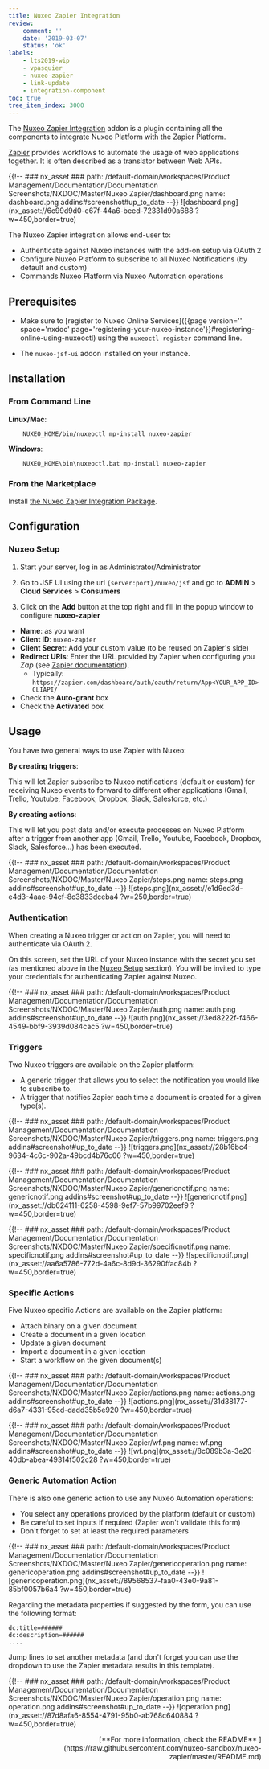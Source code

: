 ```yaml
---
title: Nuxeo Zapier Integration
review:
    comment: ''
    date: '2019-03-07'
    status: 'ok'
labels:
    - lts2019-wip
    - vpasquier
    - nuxeo-zapier
    - link-update
    - integration-component
toc: true
tree_item_index: 3000
---
```


The [Nuxeo Zapier Integration](https://connect.nuxeo.com/nuxeo/site/marketplace/package/nuxeo-zapier) addon is a plugin containing all the components to integrate Nuxeo Platform with the Zapier Platform.

[Zapier](https://zapier.com) provides workflows to automate the usage of web applications together. It is often described as a translator between Web APIs.

{{!--     ### nx_asset ###
    path: /default-domain/workspaces/Product Management/Documentation/Documentation Screenshots/NXDOC/Master/Nuxeo Zapier/dashboard.png
    name: dashboard.png
    addins#screenshot#up_to_date
--}}
![dashboard.png](nx_asset://6c99d9d0-e67f-44a6-beed-72331d90a688 ?w=450,border=true)

The Nuxeo Zapier integration allows end-user to:

- Authenticate against Nuxeo instances with the add-on setup via OAuth 2
- Configure Nuxeo Platform to subscribe to all Nuxeo Notifications (by default and custom)
- Commands Nuxeo Platform via Nuxeo Automation operations

## Prerequisites

- Make sure to [register to Nuxeo Online Services]({{page version='' space='nxdoc' page='registering-your-nuxeo-instance'}}#registering-online-using-nuxeoctl) using the `nuxeoctl register` command line.

- The `nuxeo-jsf-ui` addon installed on your instance.

## Installation

### From Command Line

**Linux/Mac**:

```
    NUXEO_HOME/bin/nuxeoctl mp-install nuxeo-zapier
```

**Windows**:

```
    NUXEO_HOME\bin\nuxeoctl.bat mp-install nuxeo-zapier
```

### From the Marketplace

Install [the Nuxeo Zapier Integration Package](https://connect.nuxeo.com/nuxeo/site/marketplace/package/nuxeo-zapier).

## Configuration

### Nuxeo Setup

1. Start your server, log in as Administrator/Administrator

1. Go to JSF UI using the url `{server:port}/nuxeo/jsf` and go to  **ADMIN** > **Cloud Services** > **Consumers**

1. Click on the **Add** button at the top right and fill in the popup window to configure **nuxeo-zapier**

  - **Name**: as you want
  - **Client ID**: `nuxeo-zapier`
  - **Client Secret**: Add your custom value (to be reused on Zapier's side)
  - **Redirect URIs**: Enter the URL provided by Zapier when configuring you _Zap_ (see [Zapier documentation](https://platform.zapier.com/docs/oauth)).
    - Typically: `https://zapier.com/dashboard/auth/oauth/return/App<YOUR_APP_ID>CLIAPI/`
  - Check the **Auto-grant** box
  - Check the **Activated** box

## Usage

You have two general ways to use Zapier with Nuxeo:

**By creating triggers**:

This will let Zapier subscribe to Nuxeo notifications (default or custom) for receiving Nuxeo events to forward to different other applications (Gmail, Trello, Youtube, Facebook, Dropbox, Slack, Salesforce, etc.)

**By creating actions**:

This will let you post data and/or execute processes on Nuxeo Platform after a trigger from another app  (Gmail, Trello, Youtube, Facebook, Dropbox, Slack, Salesforce...) has been executed.

{{!--     ### nx_asset ###
    path: /default-domain/workspaces/Product Management/Documentation/Documentation Screenshots/NXDOC/Master/Nuxeo Zapier/steps.png
    name: steps.png
    addins#screenshot#up_to_date
--}}
![steps.png](nx_asset://e1d9ed3d-e4d3-4aae-94cf-8c3833dceba4 ?w=250,border=true)

### Authentication

When creating a Nuxeo trigger or action on Zapier, you will need to authenticate via OAuth 2.

On this screen, set the URL of your Nuxeo instance with the secret you set (as mentioned above in the [Nuxeo Setup](#nuxeo-setup) section). You will be invited to type your credentials for authenticating Zapier against Nuxeo.

{{!--     ### nx_asset ###
    path: /default-domain/workspaces/Product Management/Documentation/Documentation Screenshots/NXDOC/Master/Nuxeo Zapier/auth.png
    name: auth.png
    addins#screenshot#up_to_date
--}}
![auth.png](nx_asset://3ed8222f-f466-4549-bbf9-3939d084cac5 ?w=450,border=true)

### Triggers

Two Nuxeo triggers are available on the Zapier platform:

- A generic trigger that allows you to select the notification you would like to subscribe to.
- A trigger that notifies Zapier each time a document is created for a given type(s).

{{!--     ### nx_asset ###
    path: /default-domain/workspaces/Product Management/Documentation/Documentation Screenshots/NXDOC/Master/Nuxeo Zapier/triggers.png
    name: triggers.png
    addins#screenshot#up_to_date
--}}
![triggers.png](nx_asset://28b16bc4-9634-4c6c-902a-49bcd4b76c06 ?w=450,border=true)

{{!--     ### nx_asset ###
    path: /default-domain/workspaces/Product Management/Documentation/Documentation Screenshots/NXDOC/Master/Nuxeo Zapier/genericnotif.png
    name: genericnotif.png
    addins#screenshot#up_to_date
--}}
![genericnotif.png](nx_asset://db624111-6258-4598-9ef7-57b99702eef9 ?w=450,border=true)

{{!--     ### nx_asset ###
    path: /default-domain/workspaces/Product Management/Documentation/Documentation Screenshots/NXDOC/Master/Nuxeo Zapier/specificnotif.png
    name: specificnotif.png
    addins#screenshot#up_to_date
--}}
![specificnotif.png](nx_asset://aa6a5786-772d-4a6c-8d9d-36290ffac84b ?w=450,border=true)

### Specific Actions

Five Nuxeo specific Actions are available on the Zapier platform:

- Attach binary on a given document
- Create a document in a given location
- Update a given document
- Import a document in a given location
- Start a workflow on the given document(s)

{{!--     ### nx_asset ###
    path: /default-domain/workspaces/Product Management/Documentation/Documentation Screenshots/NXDOC/Master/Nuxeo Zapier/actions.png
    name: actions.png
    addins#screenshot#up_to_date
--}}
![actions.png](nx_asset://31d38177-d6a7-4331-95cd-dadd35b5e920 ?w=450,border=true)

{{!--     ### nx_asset ###
    path: /default-domain/workspaces/Product Management/Documentation/Documentation Screenshots/NXDOC/Master/Nuxeo Zapier/wf.png
    name: wf.png
    addins#screenshot#up_to_date
--}}
![wf.png](nx_asset://8c089b3a-3e20-40db-abea-49314f502c28 ?w=450,border=true)

### Generic Automation Action

There is also one generic action to use any Nuxeo Automation operations:

- You select any operations provided by the platform (default or custom)
- Be careful to set inputs if required (Zapier won't validate this form)
- Don't forget to set at least the required parameters

{{!--     ### nx_asset ###
    path: /default-domain/workspaces/Product Management/Documentation/Documentation Screenshots/NXDOC/Master/Nuxeo Zapier/genericoperation.png
    name: genericoperation.png
    addins#screenshot#up_to_date
--}}
![genericoperation.png](nx_asset://89568537-faa0-43e0-9a81-85bf0057b6a4 ?w=450,border=true)

Regarding the metadata properties if suggested by the form, you can use the following format:

```
dc:title=######
dc:description=######
....
```

Jump lines to set another metadata (and don't forget you can use the dropdown to use the Zapier metadata results in this template).

{{!--     ### nx_asset ###
    path: /default-domain/workspaces/Product Management/Documentation/Documentation Screenshots/NXDOC/Master/Nuxeo Zapier/operation.png
    name: operation.png
    addins#screenshot#up_to_date
--}}
![operation.png](nx_asset://87d8afa6-8554-4791-95b0-ab768c640884 ?w=450,border=true)

<div style="text-align: right">
[**For more information, check the README**&nbsp;<i class="fa fa-long-arrow-right" aria-hidden="true"></i>](https://raw.githubusercontent.com/nuxeo-sandbox/nuxeo-zapier/master/README.md)
</div>
